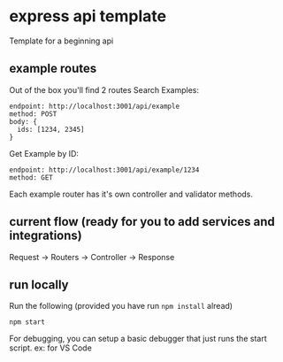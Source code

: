 # express api template

Template for a beginning api

## example routes

Out of the box you'll find 2 routes
Search Examples:

```
endpoint: http://localhost:3001/api/example
method: POST
body: {
  ids: [1234, 2345]
}
```

Get Example by ID:

```
endpoint: http://localhost:3001/api/example/1234
method: GET
```

Each example router has it's own controller and validator methods.

## current flow (ready for you to add services and integrations)

Request -> Routers -> Controller -> Response

## run locally

Run the following (provided you have run `npm install` alread)

```
npm start
```

For debugging, you can setup a basic debugger that just runs the start script.
ex: for VS Code
